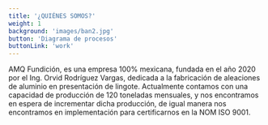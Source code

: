 ```yaml
---
title: '¿QUIÉNES SOMOS?'
weight: 1
background: 'images/ban2.jpg'
button: 'Diagrama de procesos'
buttonLink: 'work'
---
```


AMQ Fundición, es una empresa 100% mexicana, fundada en el año 2020 por el Ing. Orvid Rodríguez Vargas, dedicada a la fabricación de aleaciones de aluminio en presentación de lingote. 
Actualmente contamos con una capacidad de producción de 120 toneladas mensuales, y nos encontramos en espera de incrementar dicha producción, de igual manera nos encontramos en implementación para certificarnos en la NOM ISO 9001. 